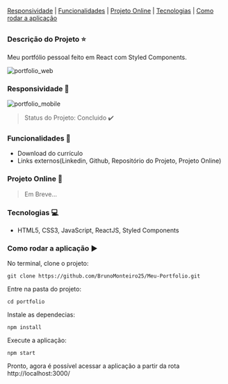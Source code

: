 
 [Responsividade](#responsividade-iphone) | [Funcionalidades](#funcionalidades-checkered_flag) | [Projeto Online](#projeto-online-dash) | [Tecnologias](#tecnologias-computer) | [Como rodar a aplicação](#como-rodar-a-aplicação-arrow_forward)
##

### Descrição do Projeto :star:

Meu portfólio pessoal feito em React com Styled Components.

![portfolio_web](https://user-images.githubusercontent.com/98993736/190808438-83171405-f716-4aaf-851d-abdc85db3881.png)

### Responsividade :iphone:

![portfolio_mobile](https://user-images.githubusercontent.com/98993736/190808887-f2dc58d2-6af1-4921-a145-3d28feff87fd.png)

> Status do Projeto: Concluido :heavy_check_mark:


### Funcionalidades :checkered_flag:

- Download do currículo
- Links externos(Linkedin, Github, Repositório do Projeto, Projeto Online)

### Projeto Online :dash:

> Em Breve...

### Tecnologias :computer:

- HTML5, CSS3, JavaScript, ReactJS, Styled Components

### Como rodar a aplicação :arrow_forward:

No terminal, clone o projeto: 

```
git clone https://github.com/BrunoMonteiro25/Meu-Portfolio.git
```

Entre na pasta do projeto:  

```
cd portfolio
```

Instale as dependecias:

```
npm install
```

Execute a aplicação:

```
npm start
```

Pronto, agora é possível acessar a aplicação a partir da rota http://localhost:3000/ 











